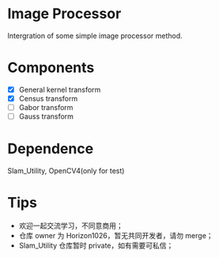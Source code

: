 # Image Processor
Intergration of some simple image processor method.

# Components
- [x] General kernel transform
- [x] Census transform
- [ ] Gabor transform
- [ ] Gauss transform

# Dependence
Slam_Utility, OpenCV4(only for test)

# Tips
- 欢迎一起交流学习，不同意商用；
- 仓库 owner 为 Horizon1026，暂无共同开发者，请勿 merge；
- Slam_Utility 仓库暂时 private，如有需要可私信；
